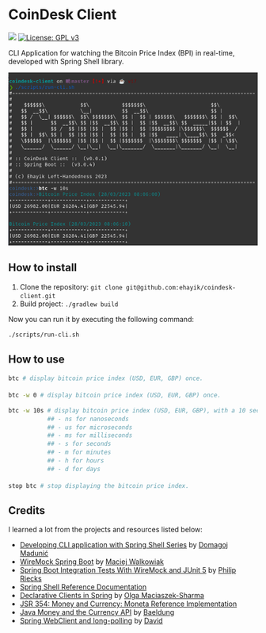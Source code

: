# CoinDesk Client
![](https://img.shields.io/badge/Java-ED8B00?style=for-the-badge&logo=java&logoColor=white&style=flat)
[![License: GPL v3](https://img.shields.io/badge/License-GPLv3-blue.svg)](https://www.gnu.org/licenses/gpl-3.0)

CLI Application for watching the Bitcoin Price Index (BPI) in real-time, developed with Spring Shell library.

![Banner](./assets/images/readme-banner.png)

## How to install

1. Clone the repository: `git clone git@github.com:ehayik/coindesk-client.git`
2. Build project: `./gradlew build`

Now you can run it by executing the following command:

```bash
./scripts/run-cli.sh 
```
## How to use

```bash
btc # display bitcoin price index (USD, EUR, GBP) once.

btc -w 0 # display bitcoin price index (USD, EUR, GBP) once.
```

```bash
btc -w 10s # display bitcoin price index (USD, EUR, GBP), with a 10 seconds refresh rate:
           ## - ns for nanoseconds
           ## - us for microseconds
           ## - ms for milliseconds
           ## - s for seconds
           ## - m for minutes
           ## - h for hours
           ## - d for days
           
stop btc # stop displaying the bitcoin price index.
```

## Credits

I learned a lot from the projects and resources listed below:

- [Developing CLI application with Spring Shell Series](https://medium.com/agency04/developing-cli-application-with-spring-shell-part-1-807cd3a32461) by [Domagoj Madunić](https://www.linkedin.com/in/domagoj-maduni%C4%87-7980751/)
- [WireMock Spring Boot](https://github.com/maciejwalkowiak/wiremock-spring-boot) by [Maciej Walkowiak](https://maciejwalkowiak.com/)
- [Spring Boot Integration Tests With WireMock and JUnit 5](https://rieckpil.de/spring-boot-integration-tests-with-wiremock-and-junit-5/) by [Philip Riecks](https://twitter.com/rieckpil)
- [Spring Shell Reference Documentation](https://docs.spring.io/spring-shell/docs/current/reference/htmlsingle/#_what_is_spring_shell)
- [Declarative Clients in Spring](https://www.youtube.com/watch?v=3NcmlrumSOc) by [Olga Maciaszek-Sharma](https://www.linkedin.com/in/olgamaciaszek/?originalSubdomain=pl)
- [JSR 354: Money and Currency: Moneta Reference Implementation](https://github.com/JavaMoney/jsr354-ri)
- [Java Money and the Currency API](https://www.baeldung.com/java-money-and-currency) by [Baeldung](https://www.baeldung.com/author/baeldung)
- [Spring WebClient and long-polling](https://stackoverflow.com/questions/62445591/spring-webclient-and-longpolling) by [David](https://stackoverflow.com/users/537738/david)